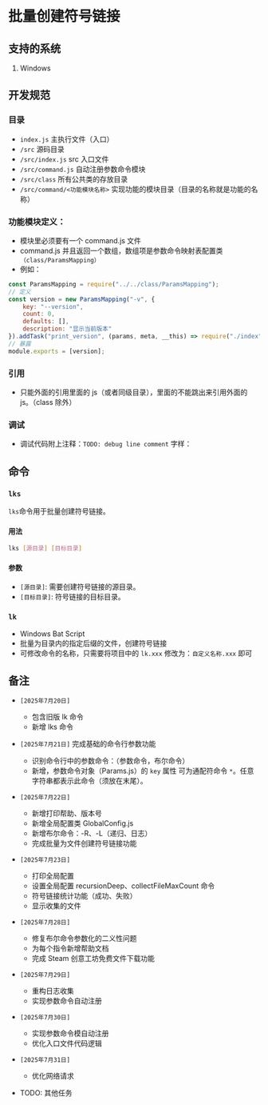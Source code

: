 # 批量创建符号链接

## 支持的系统
1. Windows

## 开发规范
### 目录
- `index.js` 主执行文件（入口）
- `/src` 源码目录
- `/src/index.js` src 入口文件
- `/src/command.js` 自动注册参数命令模块
- `/src/class` 所有公共类的存放目录
- `/src/command/<功能模块名称>` 实现功能的模块目录（目录的名称就是功能的名称）

### 功能模块定义：
- 模块里必须要有一个 command.js 文件
- command.js 并且返回一个数组，数组项是参数命令映射表配置类 `（class/ParamsMapping）`
- 例如：
```js
const ParamsMapping = require("../../class/ParamsMapping");
// 定义
const version = new ParamsMapping("-v", {
    key: "--version",
    count: 0,
    defaults: [],
    description: "显示当前版本"
}).addTask("print_version", (params, meta, __this) => require("./index")(params, meta, __this));
// 暴露
module.exports = [version];
```

### 引用
- 只能外面的引用里面的 js（或者同级目录），里面的不能跳出来引用外面的 js。（class 除外）

### 调试
- 调试代码附上注释：`TODO: debug line comment` 字样：

## 命令

### `lks`
`lks`命令用于批量创建符号链接。

#### 用法
```bash
lks [源目录] [目标目录]
```

#### 参数
- `[源目录]`: 需要创建符号链接的源目录。
- `[目标目录]`: 符号链接的目标目录。

### `lk`
- Windows Bat Script
- 批量为目录内的指定后缀的文件，创建符号链接
- 可修改命令的名称，只需要将项目中的 `lk.xxx` 修改为：`自定义名称.xxx` 即可

## 备注
- `[2025年7月20日]`
    * 包含旧版 lk 命令
    * 新增 lks 命令

- `[2025年7月21日]` 完成基础的命令行参数功能
    * 识别命令行中的参数命令：（参数命令，布尔命令）
    * 新增，参数命令对象（Params.js）的 `key` 属性 可为通配符命令 `*`。任意字符串都表示此命令（须放在末尾）。

- `[2025年7月22日]`
    * 新增打印帮助、版本号
    * 新增全局配置类 GlobalConfig.js
    * 新增布尔命令：-R、-L（递归、日志）
    * 完成批量为文件创建符号链接功能

- `[2025年7月23日]`
    * 打印全局配置
    * 设置全局配置 recursionDeep、collectFileMaxCount 命令
    * 符号链接统计功能（成功、失败）
    * 显示收集的文件

- `[2025年7月28日]`
    * 修复布尔命令参数化的二义性问题
    * 为每个指令新增帮助文档
    * 完成 Steam 创意工坊免费文件下载功能

- `[2025年7月29日]`
    * 重构日志收集
    * 实现参数命令自动注册

- `[2025年7月30日]`
    * 实现参数命令模自动注册
    * 优化入口文件代码逻辑

- `[2025年7月31日]`
    * 优化网络请求

- TODO: 其他任务
